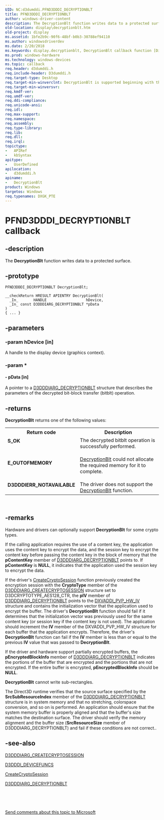 ```yaml
---
UID: NC:d3dumddi.PFND3DDDI_DECRYPTIONBLT
title: PFND3DDDI_DECRYPTIONBLT
author: windows-driver-content
description: The DecryptionBlt function writes data to a protected surface.
old-location: display\decryptionblt.htm
old-project: display
ms.assetid: 1bfe2b9c-90f6-48bf-b0b3-30788ef94110
ms.author: windowsdriverdev
ms.date: 2/20/2018
ms.keywords: display.decryptionblt, DecryptionBlt callback function [Display Devices], DecryptionBlt, PFND3DDDI_DECRYPTIONBLT, PFND3DDDI_DECRYPTIONBLT, d3dumddi/DecryptionBlt, UserModeDisplayDriver_Functions_6c7efbab-8c07-4953-80cc-4d18080c12cc.xml
ms.prod: windows-hardware
ms.technology: windows-devices
ms.topic: callback
req.header: d3dumddi.h
req.include-header: D3dumddi.h
req.target-type: Desktop
req.target-min-winverclnt: DecryptionBlt is supported beginning with the Windows 7 operating system.
req.target-min-winversvr: 
req.kmdf-ver: 
req.umdf-ver: 
req.ddi-compliance: 
req.unicode-ansi: 
req.idl: 
req.max-support: 
req.namespace: 
req.assembly: 
req.type-library: 
req.lib: 
req.dll: 
req.irql: 
topictype:
-	APIRef
-	kbSyntax
apitype:
-	UserDefined
apilocation:
-	d3dumddi.h
apiname:
-	DecryptionBlt
product: Windows
targetos: Windows
req.typenames: DXGK_PTE
---
```


# PFND3DDDI_DECRYPTIONBLT callback


## -description


The <b>DecryptionBlt</b> function writes data to a protected surface. 


## -prototype


````
PFND3DDDI_DECRYPTIONBLT DecryptionBlt;

__checkReturn HRESULT APIENTRY DecryptionBlt(
  _In_       HANDLE                  hDevice,
  _In_ const D3DDDIARG_DECRYPTIONBLT *pData
)
{ ... }
````


## -parameters




### -param hDevice [in]

 A handle to the display device (graphics context). 


### -param *








#### - pData [in]

 A pointer to a <a href="..\d3dumddi\ns-d3dumddi-_d3dddiarg_decryptionblt.md">D3DDDIARG_DECRYPTIONBLT</a> structure that describes the parameters of the decrypted bit-block transfer (bitblt) operation. 


## -returns



<b>DecryptionBlt</b> returns one of the following values:

<table>
<tr>
<th>Return code</th>
<th>Description</th>
</tr>
<tr>
<td width="40%">
<dl>
<dt><b>S_OK</b></dt>
</dl>
</td>
<td width="60%">
The decrypted bitblt operation is successfully performed. 

</td>
</tr>
<tr>
<td width="40%">
<dl>
<dt><b>E_OUTOFMEMORY</b></dt>
</dl>
</td>
<td width="60%">

<a href="..\d3dumddi\nc-d3dumddi-pfnd3dddi_decryptionblt.md">DecryptionBlt</a> could not allocate the required memory for it to complete.

</td>
</tr>
<tr>
<td width="40%">
<dl>
<dt><b>D3DDDIERR_NOTAVAILABLE</b></dt>
</dl>
</td>
<td width="60%">
The driver does not support the <a href="..\d3dumddi\nc-d3dumddi-pfnd3dddi_decryptionblt.md">DecryptionBlt</a> function. 

</td>
</tr>
</table>
 




## -remarks



Hardware and drivers can optionally support <b>DecryptionBlt</b> for some crypto types. 

If the calling application requires the use of a content key, the application uses the content key to encrypt the data, and the session key to encrypt the content key before passing the content key in the block of memory that the <b>pContentKey</b> member of <a href="..\d3dumddi\ns-d3dumddi-_d3dddiarg_decryptionblt.md">D3DDDIARG_DECRYPTIONBLT</a> points to. If <b>pContentKey</b> is <b>NULL</b>, it indicates that the application used the session key to encrypt the data.

If the driver's <a href="..\d3dumddi\nc-d3dumddi-pfnd3dddi_createcryptosession.md">CreateCryptoSession</a> function previously created the encryption session with the <b>CryptoType</b> member of the <a href="..\d3dumddi\ns-d3dumddi-_d3dddiarg_createcryptosession.md">D3DDDIARG_CREATECRYPTOSESSION</a> structure set to D3DCRYPTOTYPE_AES128_CTR, the <b>pIV</b> member of <a href="..\d3dumddi\ns-d3dumddi-_d3dddiarg_decryptionblt.md">D3DDDIARG_DECRYPTIONBLT</a> points to the <a href="..\d3dumddi\ns-d3dumddi-_dxvaddi_pvp_hw_iv.md">DXVADDI_PVP_HW_IV</a> structure and contains the initialization vector that the application used to encrypt the buffer. The driver's <b>DecryptionBlt</b> function should fail if it determines that the initialization vector was previously used for the same content key (or session key if the content key is not used). The application should increment the <b>IV</b> member of the DXVADDI_PVP_HW_IV structure for each buffer that the application encrypts. Therefore, the driver's <b>DecryptionBlt</b> function can fail if the <b>IV</b> member is less than or equal to the previous <b>IV</b> value that was passed to <b>DecryptionBlt</b>.

If the driver and hardware support partially encrypted buffers, the <b>pEncryptedBlockInfo</b> member of <a href="..\d3dumddi\ns-d3dumddi-_d3dddiarg_decryptionblt.md">D3DDDIARG_DECRYPTIONBLT</a> indicates the portions of the buffer that are encrypted and the portions that are not encrypted.  If the entire buffer is encrypted, <b>pEncryptedBlockInfo</b> should be <b>NULL</b>.

<b>DecryptionBlt</b> cannot write sub-rectangles.

The Direct3D runtime verifies that the source surface specified by the <b>SrcSubResourceIndex</b> member of the <a href="..\d3dumddi\ns-d3dumddi-_d3dddiarg_decryptionblt.md">D3DDDIARG_DECRYPTIONBLT</a> structure is in system memory and that no stretching, colorspace conversion, and so on is performed. An application should ensure that the system memory buffer is properly aligned and that the buffer's size matches the destination surface. The driver should verify the memory alignment and the buffer size (<b>SrcResourceSize</b> member of D3DDDIARG_DECRYPTIONBLT) and fail if these conditions are not correct..




## -see-also

<a href="..\d3dumddi\ns-d3dumddi-_d3dddiarg_createcryptosession.md">D3DDDIARG_CREATECRYPTOSESSION</a>



<a href="..\d3dumddi\ns-d3dumddi-_d3dddi_devicefuncs.md">D3DDDI_DEVICEFUNCS</a>



<a href="..\d3dumddi\nc-d3dumddi-pfnd3dddi_createcryptosession.md">CreateCryptoSession</a>



<a href="..\d3dumddi\ns-d3dumddi-_d3dddiarg_decryptionblt.md">D3DDDIARG_DECRYPTIONBLT</a>



 

 

<a href="mailto:wsddocfb@microsoft.com?subject=Documentation%20feedback [display\display]:%20PFND3DDDI_DECRYPTIONBLT callback function%20 RELEASE:%20(2/20/2018)&amp;body=%0A%0APRIVACY STATEMENT%0A%0AWe use your feedback to improve the documentation. We don't use your email address for any other purpose, and we'll remove your email address from our system after the issue that you're reporting is fixed. While we're working to fix this issue, we might send you an email message to ask for more info. Later, we might also send you an email message to let you know that we've addressed your feedback.%0A%0AFor more info about Microsoft's privacy policy, see http://privacy.microsoft.com/en-us/default.aspx." title="Send comments about this topic to Microsoft">Send comments about this topic to Microsoft</a>

